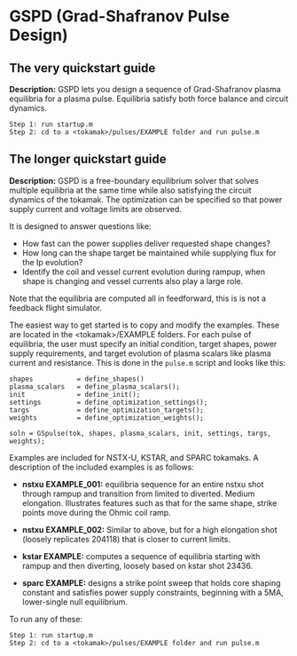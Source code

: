 # GSPD (Grad-Shafranov Pulse Design)

## The very quickstart guide

**Description:** GSPD lets you design a sequence of Grad-Shafranov plasma equilibria for a plasma pulse. Equilibria satisfy both force balance and circuit dynamics. 

```
Step 1: run startup.m
Step 2: cd to a <tokamak>/pulses/EXAMPLE folder and run pulse.m
```


## The longer quickstart guide 

**Description:** GSPD is a free-boundary equilibrium solver that solves multiple equilibria at the same time while also satisfying the circuit dynamics of the tokamak. The optimization can be specified so that power supply current and voltage limits are observed. 

It is designed to answer questions like:

- How fast can the power supplies deliver requested shape changes?
- How long can the shape target be maintained while supplying flux for the Ip evolution? 
- Identify the coil and vessel current evolution during rampup, when shape is changing and vessel currents also play a large role. 


Note that the equilibria are computed all in feedforward, this is is not a feedback flight simulator. 


The easiest way to get started is to copy and modify the examples. These are located in the \<tokamak\>/EXAMPLE folders. For each pulse of equilibria, the user must specify an initial condition, target shapes, power supply requirements, and target evolution of plasma scalars like plasma current and resistance. This is done in the `pulse.m` script and looks like this:

```
shapes           = define_shapes()
plasma_scalars   = define_plasma_scalars();
init             = define_init();
settings         = define_optimization_settings();
targs            = define_optimization_targets();
weights          = define_optimization_weights();

soln = GSpulse(tok, shapes, plasma_scalars, init, settings, targs, weights);

```

Examples are included for NSTX-U, KSTAR, and SPARC tokamaks. A description of the included examples is as follows:


- **nstxu EXAMPLE_001:** equilibria sequence for an entire nstxu shot through rampup and transition from limited to diverted. Medium elongation. Illustrates features such as that for the same shape, strike points move during the Ohmic coil ramp.

- **nstxu EXAMPLE_002:** Similar to above, but for a high elongation shot (loosely replicates 204118) that is closer to current limits. 

- **kstar EXAMPLE:** computes a sequence of equilibria starting with rampup and then diverting, loosely based on kstar shot 23436. 

- **sparc EXAMPLE:** designs a strike point sweep that holds core shaping constant and satisfies power supply constraints, beginning with a 5MA, lower-single null equilibrium. 


To run any of these:
```
Step 1: run startup.m
Step 2: cd to a <tokamak>/pulses/EXAMPLE folder and run pulse.m
```






